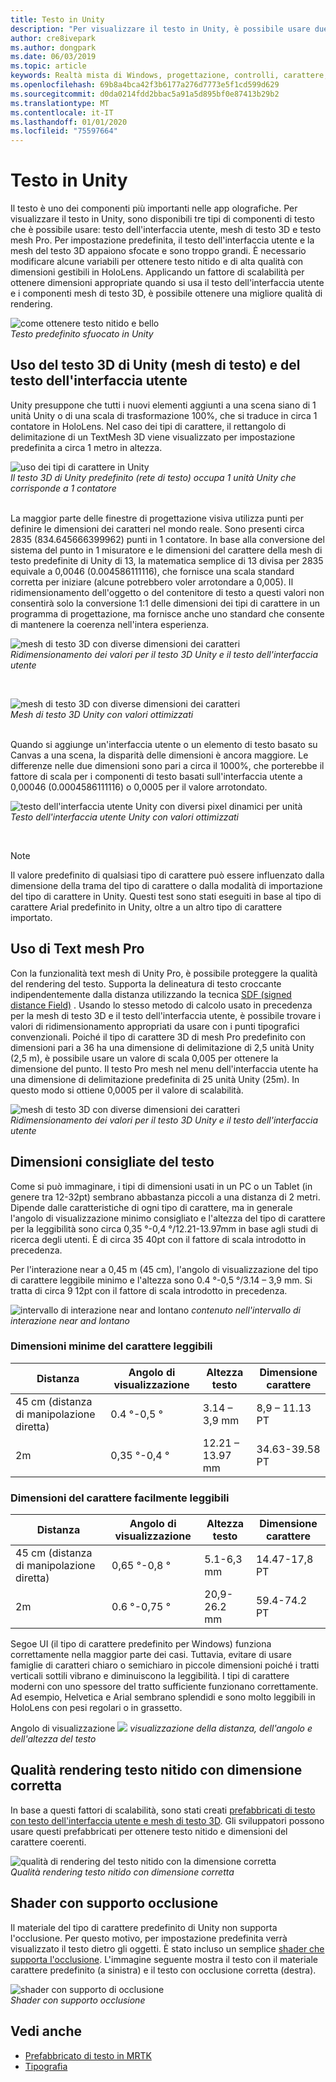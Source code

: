 ```yaml
---
title: Testo in Unity
description: "Per visualizzare il testo in Unity, è possibile usare due tipi di componenti di testo: testo dell'interfaccia utente e mesh di testo 3D."
author: cre8ivepark
ms.author: dongpark
ms.date: 06/03/2019
ms.topic: article
keywords: Realtà mista di Windows, progettazione, controlli, carattere, tipografia, interfaccia utente, UX
ms.openlocfilehash: 69b8a4bca42f3b6177a276d7773e5f1cd599d629
ms.sourcegitcommit: d0da0214fdd2bbac5a91a5d895bf0e87413b29b2
ms.translationtype: MT
ms.contentlocale: it-IT
ms.lasthandoff: 01/01/2020
ms.locfileid: "75597664"
---
```

# <a name="text-in-unity"></a>Testo in Unity

Il testo è uno dei componenti più importanti nelle app olografiche. Per visualizzare il testo in Unity, sono disponibili tre tipi di componenti di testo che è possibile usare: testo dell'interfaccia utente, mesh di testo 3D e testo mesh Pro. Per impostazione predefinita, il testo dell'interfaccia utente e la mesh del testo 3D appaiono sfocate e sono troppo grandi. È necessario modificare alcune variabili per ottenere testo nitido e di alta qualità con dimensioni gestibili in HoloLens. Applicando un fattore di scalabilità per ottenere dimensioni appropriate quando si usa il testo dell'interfaccia utente e i componenti mesh di testo 3D, è possibile ottenere una migliore qualità di rendering.

![come ottenere testo nitido e bello](images/hug-text-02-640px.png)<br>
*Testo predefinito sfuocato in Unity*

## <a name="working-with-unitys-3d-text-text-mesh-and-ui-text"></a>Uso del testo 3D di Unity (mesh di testo) e del testo dell'interfaccia utente

Unity presuppone che tutti i nuovi elementi aggiunti a una scena siano di 1 unità Unity o di una scala di trasformazione 100%, che si traduce in circa 1 contatore in HoloLens. Nel caso dei tipi di carattere, il rettangolo di delimitazione di un TextMesh 3D viene visualizzato per impostazione predefinita a circa 1 metro in altezza.

![uso dei tipi di carattere in Unity](images/640px-hug-text-03.png)<br>
*Il testo 3D di Unity predefinito (rete di testo) occupa 1 unità Unity che corrisponde a 1 contatore*

<br>
La maggior parte delle finestre di progettazione visiva utilizza punti per definire le dimensioni dei caratteri nel mondo reale. Sono presenti circa 2835 (834.645666399962) punti in 1 contatore. In base alla conversione del sistema del punto in 1 misuratore e le dimensioni del carattere della mesh di testo predefinite di Unity di 13, la matematica semplice di 13 divisa per 2835 equivale a 0,0046 (0.004586111116), che fornisce una scala standard corretta per iniziare (alcune potrebbero voler arrotondare a 0,005). Il ridimensionamento dell'oggetto o del contenitore di testo a questi valori non consentirà solo la conversione 1:1 delle dimensioni dei tipi di carattere in un programma di progettazione, ma fornisce anche uno standard che consente di mantenere la coerenza nell'intera esperienza.

![mesh di testo 3D con diverse dimensioni dei caratteri](images/Text_In_Unity_Measurements1.png)<br>
*Ridimensionamento dei valori per il testo 3D Unity e il testo dell'interfaccia utente*

<br>

![mesh di testo 3D con diverse dimensioni dei caratteri](images/hug-text-05-1000px.png)<br>
*Mesh di testo 3D Unity con valori ottimizzati*

<br>
Quando si aggiunge un'interfaccia utente o un elemento di testo basato su Canvas a una scena, la disparità delle dimensioni è ancora maggiore. Le differenze nelle due dimensioni sono pari a circa il 1000%, che porterebbe il fattore di scala per i componenti di testo basati sull'interfaccia utente a 0,00046 (0.0004586111116) o 0,0005 per il valore arrotondato.

![testo dell'interfaccia utente Unity con diversi pixel dinamici per unità](images/hug-text-04-1000px.png)<br>
*Testo dell'interfaccia utente Unity con valori ottimizzati*

<br>

>[!NOTE]
>Il valore predefinito di qualsiasi tipo di carattere può essere influenzato dalla dimensione della trama del tipo di carattere o dalla modalità di importazione del tipo di carattere in Unity. Questi test sono stati eseguiti in base al tipo di carattere Arial predefinito in Unity, oltre a un altro tipo di carattere importato.

## <a name="working-with-text-mesh-pro"></a>Uso di Text mesh Pro

Con la funzionalità text mesh di Unity Pro, è possibile proteggere la qualità del rendering del testo. Supporta la delineatura di testo croccante indipendentemente dalla distanza utilizzando la tecnica [SDF (signed distance Field)](https://steamcdn-a.akamaihd.net/apps/valve/2007/SIGGRAPH2007_AlphaTestedMagnification.pdf) . Usando lo stesso metodo di calcolo usato in precedenza per la mesh di testo 3D e il testo dell'interfaccia utente, è possibile trovare i valori di ridimensionamento appropriati da usare con i punti tipografici convenzionali. Poiché il tipo di carattere 3D di mesh Pro predefinito con dimensioni pari a 36 ha una dimensione di delimitazione di 2,5 unità Unity (2,5 m), è possibile usare un valore di scala 0,005 per ottenere la dimensione del punto. Il testo Pro mesh nel menu dell'interfaccia utente ha una dimensione di delimitazione predefinita di 25 unità Unity (25m). In questo modo si ottiene 0,0005 per il valore di scalabilità.

![mesh di testo 3D con diverse dimensioni dei caratteri](images/Text_In_Unity_Measurements2.png)<br>
*Ridimensionamento dei valori per il testo 3D Unity e il testo dell'interfaccia utente*

## <a name="recommended-text-size"></a>Dimensioni consigliate del testo
Come si può immaginare, i tipi di dimensioni usati in un PC o un Tablet (in genere tra 12-32pt) sembrano abbastanza piccoli a una distanza di 2 metri. Dipende dalle caratteristiche di ogni tipo di carattere, ma in generale l'angolo di visualizzazione minimo consigliato e l'altezza del tipo di carattere per la leggibilità sono circa 0,35 °-0,4 °/12.21-13.97mm in base agli studi di ricerca degli utenti. È di circa 35 40pt con il fattore di scala introdotto in precedenza. 

Per l'interazione near a 0,45 m (45 cm), l'angolo di visualizzazione del tipo di carattere leggibile minimo e l'altezza sono 0.4 °-0,5 °/3.14 – 3,9 mm. Si tratta di circa 9 12pt con il fattore di scala introdotto in precedenza.

![intervallo di interazione near and lontano](images/typography-distance-1000px.jpg)
*contenuto nell'intervallo di interazione near and lontano*

### <a name="the-minimum-legible-font-size"></a>Dimensioni minime del carattere leggibili
| Distanza | Angolo di visualizzazione | Altezza testo | Dimensione carattere |
|---------|---------|---------|---------|
| 45 cm (distanza di manipolazione diretta) | 0.4 °-0,5 ° | 3.14 – 3,9 mm | 8,9 – 11.13 PT |
| 2m | 0,35 °-0,4 ° | 12.21 – 13.97 mm | 34.63-39.58 PT |


### <a name="the-comfortably-legible-font-size"></a>Dimensioni del carattere facilmente leggibili
| Distanza | Angolo di visualizzazione | Altezza testo | Dimensione carattere |
|---------|---------|---------|---------|
| 45 cm (distanza di manipolazione diretta) | 0,65 °-0,8 ° | 5.1-6,3 mm | 14.47-17,8 PT |
| 2m | 0.6 °-0,75 ° | 20,9-26.2 mm | 59.4-74.2 PT |

Segoe UI (il tipo di carattere predefinito per Windows) funziona correttamente nella maggior parte dei casi. Tuttavia, evitare di usare famiglie di caratteri chiaro o semichiaro in piccole dimensioni poiché i tratti verticali sottili vibrano e diminuiscono la leggibilità. I tipi di carattere moderni con uno spessore del tratto sufficiente funzionano correttamente. Ad esempio, Helvetica e Arial sembrano splendidi e sono molto leggibili in HoloLens con pesi regolari o in grassetto.


Angolo di visualizzazione ![](images/Text_In_Unity_ViewingAngle.jpg)
*visualizzazione della distanza, dell'angolo e dell'altezza del testo*

## <a name="sharp-text-rendering-quality-with-proper-dimension"></a>Qualità rendering testo nitido con dimensione corretta

In base a questi fattori di scalabilità, sono stati creati [prefabbricati di testo con testo dell'interfaccia utente e mesh di testo 3D](https://github.com/microsoft/MixedRealityToolkit-Unity/tree/mrtk_development/Assets/MixedRealityToolkit.SDK/StandardAssets/Prefabs/Text). Gli sviluppatori possono usare questi prefabbricati per ottenere testo nitido e dimensioni del carattere coerenti.

![qualità di rendering del testo nitido con la dimensione corretta](images/hug-text-06-1000px.png)<br>
*Qualità rendering testo nitido con dimensione corretta*

## <a name="shader-with-occlusion-support"></a>Shader con supporto occlusione

Il materiale del tipo di carattere predefinito di Unity non supporta l'occlusione. Per questo motivo, per impostazione predefinita verrà visualizzato il testo dietro gli oggetti. È stato incluso un semplice [shader che supporta l'occlusione](https://github.com/microsoft/MixedRealityToolkit-Unity/blob/mrtk_release/Assets/MixedRealityToolkit/StandardAssets/Shaders/Text3DShader.shader). L'immagine seguente mostra il testo con il materiale carattere predefinito (a sinistra) e il testo con occlusione corretta (destra).

![shader con supporto di occlusione](images/hug-text-07-1000px.png)<br>
*Shader con supporto occlusione*


## <a name="see-also"></a>Vedi anche
* [Prefabbricato di testo in MRTK](https://github.com/microsoft/MixedRealityToolkit-Unity/tree/mrtk_development/Assets/MixedRealityToolkit.SDK/StandardAssets/Prefabs/Text)
* [Tipografia](typography.md)

 
